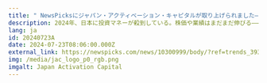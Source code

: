 ```yaml
---
title: " NewsPicksにジャパン・アクティベーション・キャピタルが取り上げられました– 【直撃】異例の5000億円規模。｢大企業改革ファンド｣の正体"
description: 2024年、日本に投資マネーが殺到している。株価や業績はまだまだ伸びる――。「物言う株主」とも呼ばれるアクティビストファンド。経営や財務、ガバナンスについて改善策を提案し、株価を上げて利益を得る。彼らの日本企業への年間投資額は10兆円を超えようとしている。
lang: ja
id: 20240723A
date: 2024-07-23T08:06:00.000Z
external_link: https://newspicks.com/news/10300999/body/?ref=trends_393
img: /media/jac_logo_p0_rgb.png
imgalt: Japan Activation Capital
---
```

